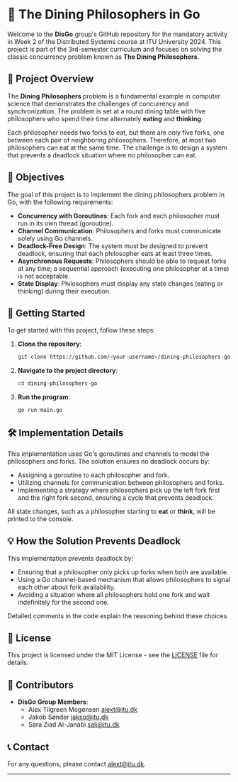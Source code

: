 # 🥢 The Dining Philosophers in Go

Welcome to the **DisGo** group's GitHub repository for the mandatory activity in Week 2 of the Distributed Systems course at ITU University 2024. This project is part of the 3rd-semester curriculum and focuses on solving the classic concurrency problem known as **The Dining Philosophers**.

## 📘 Project Overview

The **Dining Philosophers** problem is a fundamental example in computer science that demonstrates the challenges of concurrency and synchronization. The problem is set at a round dining table with five philosophers who spend their time alternately **eating** and **thinking**.

Each philosopher needs two forks to eat, but there are only five forks, one between each pair of neighboring philosophers. Therefore, at most two philosophers can eat at the same time. The challenge is to design a system that prevents a deadlock situation where no philosopher can eat.

## 🎯 Objectives

The goal of this project is to implement the dining philosophers problem in Go, with the following requirements:

- **Concurrency with Goroutines**: Each fork and each philosopher must run in its own thread (goroutine).
- **Channel Communication**: Philosophers and forks must communicate solely using Go channels.
- **Deadlock-Free Design**: The system must be designed to prevent deadlock, ensuring that each philosopher eats at least three times.
- **Asynchronous Requests**: Philosophers should be able to request forks at any time; a sequential approach (executing one philosopher at a time) is not acceptable.
- **State Display**: Philosophers must display any state changes (eating or thinking) during their execution.

## 🚀 Getting Started

To get started with this project, follow these steps:

1. **Clone the repository**:
    ```bash
    git clone https://github.com/<your-username>/dining-philosophers-go.git
    ```
2. **Navigate to the project directory**:
    ```bash
    cd dining-philosophers-go
    ```
3. **Run the program**:
    ```bash
    go run main.go
    ```

## 🛠️ Implementation Details

This implementation uses Go's goroutines and channels to model the philosophers and forks. The solution ensures no deadlock occurs by:

- Assigning a goroutine to each philosopher and fork.
- Utilizing channels for communication between philosophers and forks.
- Implementing a strategy where philosophers pick up the left fork first and the right fork second, ensuring a cycle that prevents deadlock.

All state changes, such as a philosopher starting to **eat** or **think**, will be printed to the console.

## 💡 How the Solution Prevents Deadlock

This implementation prevents deadlock by:

- Ensuring that a philosopher only picks up forks when both are available.
- Using a Go channel-based mechanism that allows philosophers to signal each other about fork availability.
- Avoiding a situation where all philosophers hold one fork and wait indefinitely for the second one.

Detailed comments in the code explain the reasoning behind these choices.

## 📄 License

This project is licensed under the MIT License - see the [LICENSE](LICENSE) file for details.

## 👥 Contributors

- **DisGo Group Members**:
  - Alex Tilgreen Mogensen <alext@itu.dk>
  - Jakob Sønder <jakso@itu.dk>
  - Sara Ziad Al-Janabi <salj@itu.dk>

## 📞 Contact

For any questions, please contact [alext@itu.dk](mailto:your-email@example.com).

---
